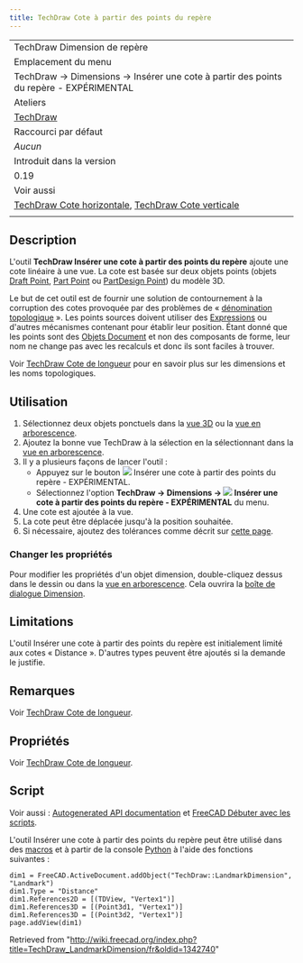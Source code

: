 ```yaml
---
title: TechDraw Cote à partir des points du repère
---
```

|  |
| --- |
| TechDraw Dimension de repère |
| Emplacement du menu |
| TechDraw → Dimensions → Insérer une cote à partir des points du repère - EXPÉRIMENTAL |
| Ateliers |
| [TechDraw](/TechDraw_Workbench/fr "TechDraw Workbench/fr") |
| Raccourci par défaut |
| *Aucun* |
| Introduit dans la version |
| 0.19 |
| Voir aussi |
| [TechDraw Cote horizontale](/TechDraw_HorizontalDimension/fr "TechDraw HorizontalDimension/fr"), [TechDraw Cote verticale](/TechDraw_VerticalDimension/fr "TechDraw VerticalDimension/fr") |
|  |

## Description

L'outil **TechDraw Insérer une cote à partir des points du repère** ajoute une cote linéaire à une vue. La cote est basée sur deux objets points (objets [Draft Point](/Draft_Point/fr "Draft Point/fr"), [Part Point](/Part_Point/fr "Part Point/fr") ou [PartDesign Point](/PartDesign_Point/fr "PartDesign Point/fr")) du modèle 3D.

Le but de cet outil est de fournir une solution de contournement à la corruption des cotes provoquée par des problèmes de « [dénomination topologique](/Topological_naming_problem/fr "Topological naming problem/fr") ». Les points sources doivent utiliser des [Expressions](/Expressions/fr "Expressions/fr") ou d'autres mécanismes contenant pour établir leur position. Étant donné que les points sont des [Objets Document](/App_DocumentObject/fr "App DocumentObject/fr") et non des composants de forme, leur nom ne change pas avec les recalculs et donc ils sont faciles à trouver.

Voir [TechDraw Cote de longueur](/TechDraw_LengthDimension/fr#Propri.C3.A9t.C3.A9s "TechDraw LengthDimension/fr") pour en savoir plus sur les dimensions et les noms topologiques.

## Utilisation

1. Sélectionnez deux objets ponctuels dans la [vue 3D](/3D_view/fr "3D view/fr") ou la [vue en arborescence](/Tree_view/fr "Tree view/fr").
2. Ajoutez la bonne vue TechDraw à la sélection en la sélectionnant dans la [vue en arborescence](/Tree_view/fr "Tree view/fr").
3. Il y a plusieurs façons de lancer l'outil :
   * Appuyez sur le bouton ![](/images/TechDraw_LandmarkDimension.svg) Insérer une cote à partir des points du repère - EXPÉRIMENTAL.
   * Sélectionnez l'option **TechDraw → Dimensions → ![](/images/TechDraw_LandmarkDimension.svg) Insérer une cote à partir des points du repère - EXPÉRIMENTAL** du menu.
4. Une cote est ajoutée à la vue.
5. La cote peut être déplacée jusqu'à la position souhaitée.
6. Si nécessaire, ajoutez des tolérances comme décrit sur [cette page](/TechDraw_Geometric_dimensioning_and_tolerancing/fr#Tolérances "TechDraw Geometric dimensioning and tolerancing/fr").

### Changer les propriétés

Pour modifier les propriétés d'un objet dimension, double-cliquez dessus dans le dessin ou dans la [vue en arborescence](/Tree_view/fr "Tree view/fr"). Cela ouvrira la [boîte de dialogue Dimension](/TechDraw_LengthDimension/fr#Bo.C3.AEte_de_dialogue_Dimension "TechDraw LengthDimension/fr").

## Limitations

L'outil Insérer une cote à partir des points du repère est initialement limité aux cotes « Distance ». D'autres types peuvent être ajoutés si la demande le justifie.

## Remarques

Voir [TechDraw Cote de longueur](/TechDraw_LengthDimension/fr#Remarques/fr "TechDraw LengthDimension/fr").

## Propriétés

Voir [TechDraw Cote de longueur](/TechDraw_LengthDimension/fr#Propri.C3.A9t.C3.A9s/fr "TechDraw LengthDimension/fr").

## Script

Voir aussi : [Autogenerated API documentation](https://freecad.github.io/SourceDoc/) et [FreeCAD Débuter avec les scripts](/FreeCAD_Scripting_Basics/fr "FreeCAD Scripting Basics/fr").

L'outil Insérer une cote à partir des points du repère peut être utilisé dans des [macros](/Macros/fr "Macros/fr") et à partir de la console [Python](/Python/fr "Python/fr") à l'aide des fonctions suivantes :

```
dim1 = FreeCAD.ActiveDocument.addObject("TechDraw::LandmarkDimension", "Landmark")
dim1.Type = "Distance"
dim1.References2D = [(TDView, "Vertex1")]
dim1.References3D = [(Point3d1, "Vertex1")]
dim1.References3D = [(Point3d2, "Vertex1")]
page.addView(dim1)

```

Retrieved from "<http://wiki.freecad.org/index.php?title=TechDraw_LandmarkDimension/fr&oldid=1342740>"